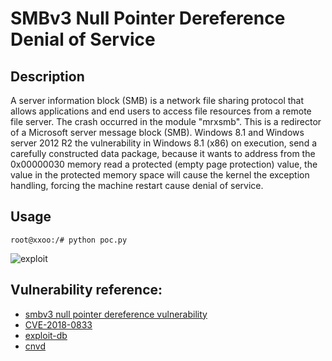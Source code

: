 # SMBv3 Null Pointer Dereference Denial of Service

## Description

A server information block (SMB) is a network file sharing protocol that allows applications and end users to access file resources from a remote file server. The crash occurred in the module "mrxsmb". This is a redirector of a Microsoft server message block (SMB). Windows 8.1 and Windows server 2012 R2 the vulnerability in Windows 8.1 (x86) on execution, send a carefully constructed data package, because it wants to address from the 0x00000030 memory read a protected (empty page protection) value, the value in the protected memory space will cause the kernel the exception handling, forcing the machine restart cause denial of service.

## Usage
```
root@xxoo:/# python poc.py
```

![exploit](https://raw.githubusercontent.com/iBearcat/CVE-2018-0833/master/exploit.gif)

## Vulnerability reference:

* [smbv3 null pointer dereference vulnerability](https://krbtgt.pw/smbv3-null-pointer-dereference-vulnerability)
* [CVE-2018-0833](http://cve.mitre.org/cgi-bin/cvename.cgi?name=CVE-2018-0833)
* [exploit-db](https://www.exploit-db.com/exploits/44189/)
* [cnvd](http://www.cnvd.org.cn/flaw/show/CNVD-2018-05738)
